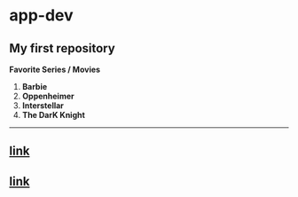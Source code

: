 # app-dev
## My first repository
**Favorite Series / Movies**
1. **Barbie**
2. **Oppenheimer**
3. **Interstellar**
4. **The DarK Knight**
---
[link](https://yts.mx/)
---
[link](gamesforyou.co)
---


